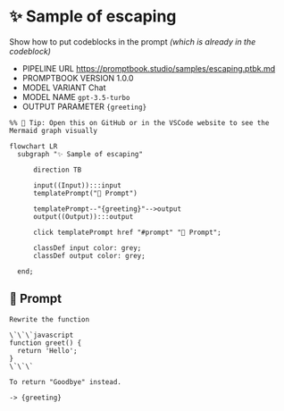 # ✨ Sample of escaping

Show how to put codeblocks in the prompt _(which is already in the codeblock)_

-   PIPELINE URL https://promptbook.studio/samples/escaping.ptbk.md
-   PROMPTBOOK VERSION 1.0.0
-   MODEL VARIANT Chat
-   MODEL NAME `gpt-3.5-turbo`
-   OUTPUT PARAMETER `{greeting}`

<!--Graph-->
<!-- ⚠️ WARNING: This section was auto-generated -->

```mermaid
%% 🔮 Tip: Open this on GitHub or in the VSCode website to see the Mermaid graph visually

flowchart LR
  subgraph "✨ Sample of escaping"

      direction TB

      input((Input)):::input
      templatePrompt("💬 Prompt")

      templatePrompt--"{greeting}"-->output
      output((Output)):::output

      click templatePrompt href "#prompt" "💬 Prompt";

      classDef input color: grey;
      classDef output color: grey;

  end;
```

<!--/Graph-->

## 💬 Prompt

```
Rewrite the function

\`\`\`javascript
function greet() {
  return 'Hello';
}
\`\`\`

To return "Goodbye" instead.

```

`-> {greeting}`
